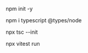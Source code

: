 npm init -y                                                        

npm i typescript @types/node

npx tsc --init

npx vitest run